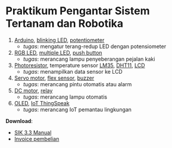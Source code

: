 # Praktikum Pengantar Sistem Tertanam dan Robotika

1. [Arduino](00_arduino.md), [blinking LED](01_blink.md), [potentiometer](02_potentiometer.md)
    - _tugas_: mengatur terang-redup LED dengan potensiometer
2. [RGB LED](03_rgb.md), [multiple LED](04_multiled.md), [push button](05_pushbutton.md)
    - _tugas_: merancang lampu penyeberangan pejalan kaki
3. [Photoresistor](06_photoresistor.md), temperature sensor [LM35](07_temp.md), [DHT11](07_temp-dht11.md), [LCD](15_lcdscreen.md)
    - _tugas_: menampilkan data sensor ke LCD
4. [Servo motor](08_servo.md), [flex sensor](09_flex.md), [buzzer](11_buzzer.md)
    - _tugas_: merancang pintu otomatis atau alarm
5. [DC motor](12_motor.md), [relay](13_relay.md)
    - _tugas_: merancang lampu otomatis
6. [OLED](16_oled.md), [IoT ThingSpeak](16_iot.md)
    - _tugas_: merancang IoT pemantau lingkungan

**Download**:
- [SIK 3.3 Manual](https://cdn.sparkfun.com/datasheets/Kits/SIK/V33/SIK%203.3%20Manual.pdf)
- [Invoice pembelian](invoice.pdf)

